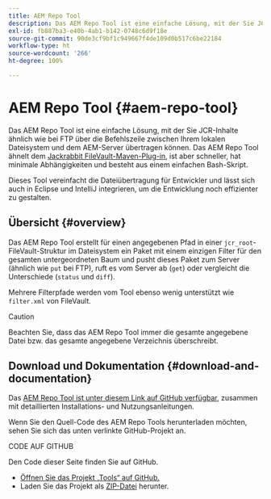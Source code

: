 ```yaml
---
title: AEM Repo Tool
description: Das AEM Repo Tool ist eine einfache Lösung, mit der Sie JCR-Inhalte ähnlich wie bei FTP über die Befehlszeile zwischen Ihrem lokalen Dateisystem und dem AEM-Server übertragen können.
exl-id: fb887ba3-e40b-4ab1-b142-0748c6d9f18e
source-git-commit: 90de3cf9bf1c949667f4de109d0b517c6be22184
workflow-type: ht
source-wordcount: '266'
ht-degree: 100%

---
```


# AEM Repo Tool {#aem-repo-tool}

Das AEM Repo Tool ist eine einfache Lösung, mit der Sie JCR-Inhalte ähnlich wie bei FTP über die Befehlszeile zwischen Ihrem lokalen Dateisystem und dem AEM-Server übertragen können. Das AEM Repo Tool ähnelt dem [Jackrabbit FileVault-Maven-Plug-in](https://jackrabbit.apache.org/filevault-package-maven-plugin), ist aber schneller, hat minimale Abhängigkeiten und besteht aus einem einfachen Bash-Skript.

Dieses Tool vereinfacht die Dateiübertragung für Entwickler und lässt sich auch in Eclipse und IntelliJ integrieren, um die Entwicklung noch effizienter zu gestalten.

## Übersicht {#overview}

Das AEM Repo Tool erstellt für einen angegebenen Pfad in einer `jcr_root`-FileVault-Struktur im Dateisystem ein Paket mit einem einzigen Filter für den gesamten untergeordneten Baum und pusht dieses Paket zum Server (ähnlich wie `put` bei FTP), ruft es vom Server ab (`get`) oder vergleicht die Unterschiede (`status` und `diff`).

Mehrere Filterpfade werden vom Tool ebenso wenig unterstützt wie `filter.xml` von FileVault.

>[!CAUTION]
>
>Beachten Sie, dass das AEM Repo Tool immer die gesamte angegebene Datei bzw. das gesamte angegebene Verzeichnis überschreibt.

## Download und Dokumentation {#download-and-documentation}

Das [AEM Repo Tool ist unter diesem Link auf GitHub verfügbar](https://github.com/Adobe-Marketing-Cloud/tools/tree/master/repo), zusammen mit detaillierten Installations- und Nutzungsanleitungen.

Wenn Sie den Quell-Code des AEM Repo Tools herunterladen möchten, sehen Sie sich das unten verlinkte GitHub-Projekt an.

CODE AUF GITHUB

Den Code dieser Seite finden Sie auf GitHub.

* [Öffnen Sie das Projekt „Tools“ auf GitHub.](https://github.com/Adobe-Marketing-Cloud/tools)
* Laden Sie das Projekt als [ZIP-Datei](https://github.com/Adobe-Marketing-Cloud/tools/archive/master.zip) herunter.
